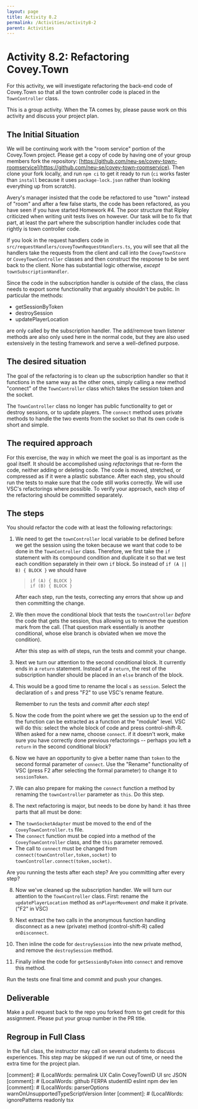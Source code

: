 ```yaml
---
layout: page
title: Activity 8.2
permalink: /Activities/activity8-2
parent: Activities
---
```


# Activity 8.2: Refactoring Covey.Town

For this activity, we will investigate refactoring the back-end code of Covey.Town so that all the town controller code is placed in the `TownController` class.

This is a group activity.  When the TA comes by, please pause work on this activity and discuss your project plan.


## The Initial Situation

We will be continuing work with the "room service" portion of the Covey.Town project. Please get a copy of code by having one of your group members fork the repository: [https://github.com/neu-se/covey-town-roomservice](https://github.com/neu-se/covey-town-roomservice).  Then clone your fork locally, and run `npm ci` to get it ready to run (`ci` works faster than `install` because it uses `package-lock.json` rather than looking everything up from scratch).

Avery's manager insisted that the code be refactored to use "town" instead of "room" and after a few false starts, the code has been refactored, as you have seen if you have started Homework #4.  The poor structure that Ripley criticized when writing unit tests lives on however.  Our task will be to fix that part, at least the part where the subscription handler includes code that rightly is town controller code.

If you look in the request handlers code in `src/requestHandlers/coveyTownRequestHandlers.ts`, you will see that all the handlers take the requests from the client and call into the `CoveyTownStore` or `CoveyTownController` classes and then construct the response to be sent back to the client. None has substantial logic otherwise, *except* `townSubscriptionHandler`.

Since the code in the subscription handler is outside of the class, the class needs to export some functionality that arguably shouldn't be public.  In particular the methods:
* getSessionByToken
* destroySession
* updatePlayerLocation


are only called by the subscription handler.  The add/remove town listener methods are also only used here in the normal code, but they are also used extensively in the testing framework and serve a well-defined purpose.

## The desired situation

The goal of the refactoring is to clean up the subscription handler so that it functions in the same way as the other ones, simply calling a new method "connect" of the `TownController` class which takes the session token and the socket.

The `TownController` class no longer has public functionality to get or destroy sessions, or to update players.  The `connect` method uses private methods to handle the two events from the socket so that its own code is short and simple.

## The required approach

For this exercise, the way in which we meet the goal is as important as the goal itself.  It should be accomplished using *refactorings* that re-form the code, neither adding or deleting code.  The code is moved, stretched, or compressed as if it were a plastic substance.  After each step, you should run the tests to make sure that the code still works correctly.  We will use VSC's refactorings where possible.  To verify your approach, each step of the refactoring should be committed separately.

## The steps

You should refactor the code with at least the following refactorings:
1. We need to get the `townController` local variable to be defined before we get the session using the token because we want that code to be done in the `TownController` class.  Therefore, we first take the `if` statement with its compound condition and duplicate it so that we test each condition separately in their own `if` block.  So instead of `if (A || B) { BLOCK }` we should have
   > `if (A) { BLOCK }`<br/>
   > `if (B) { BLOCK }`

   After each step, run the tests, correcting any errors that show up and then committing the change.
   
2. We then move the conditional block that tests the `townController` *before* the code that gets the session, thus allowing us to remove the question mark from the call. (That question mark essentially is another conditional, whose else branch is obviated when we move the condition).

   After this step as with *all* steps, run the tests and commit your change.
   
3. Next we turn our attention to the second conditional block.  It currently ends in a `return` statement.  Instead of a `return`, the rest of the subscription handler should be placed in an `else` branch of the block.

4. This would be a good time to rename the local `s` as `session`.  Select the declaration of `s` and press "F2" to use VSC's rename feature.

   Remember to run the tests and *commit* after *each* step!

4. Now the code from the point where we get the session up to the end of the function can be extracted as a function at the "module" level.  VSC will do this: select the whole block of code and press control-shift-R.  When asked for a new name, choose `connect`.  if it doesn't work, make sure you have correctly done previous refactorings -- perhaps you left a `return` in the second conditional block?

5. Now we have an opportunity to give a better name than `token` to the second formal parameter of `connect`.  Use the "Rename" functionality of VSC (press F2 after selecting the formal parameter) to change it to `sessionToken`.

6. We can also prepare for making the `connect` function a method by renaming the `townController` parameter as `this`.  Do this step.

7. The next refactoring is major, but needs to be done by hand: it has three parts that all must be done:
  - The `townSocketAdapter` must be moved to the end of the `CoveyTownController.ts`  file.
  - The `connect` function must be copied into a method of the `CoveyTownController` class, and the `this` parameter removed.
  - The call to `connect` must be changed from `connect(townController,token,socket)` to `townController.connect(token,socket)`.

   Are you running the tests after each step?
   Are you committing after every step?
  
8. Now we've cleaned up the subscription handler.  We will turn our attention to the `TownController` class.  First: rename the `updatePlayerLocation` method as `onPlayerMovement` *and* make it private.  ("F2" in VSC)

9. Next extract the two calls in the anonymous function handling disconnect as a new (private) method (control-shift-R) called `onDisconnect`.

10. Then inline the code for `destroySession` into the new private method, and remove the `destroySession` method.

12. Finally inline the code for `getSessionByToken` into `connect` and remove this method.

Run the tests one final time and commit and push your changes.

## Deliverable

Make a pull request back to the repo you forked from to get credit for
this assignment.  Please put your group number in the PR title.

## Regroup in Full Class

In the full class, the instructor may call on several students to discuss experiences.  This step may be skipped if we run out of time, or need the extra time for the project plan.

[comment]: # (LocalWords:  permalink UX Calin CoveyTownID UI src JSON
[comment]: # (LocalWords:  github FERPA studentID eslint npm dev len
[comment]: # (LocalWords:  parserOptions warnOnUnsupportedTypeScriptVersion linter
[comment]: # (LocalWords:  ignorePatterns readonly tsx
